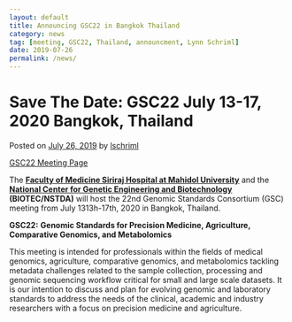 ```yaml
---
layout: default
title: Announcing GSC22 in Bangkok Thailand
category: news
tag: [meeting, GSC22, Thailand, announcment, Lynn Schriml]
date: 2019-07-26
permalink: /news/
---
```


Save The Date: GSC22 July 13-17, 2020 Bangkok, Thailand
=======================================================

Posted on [July 26, 2019](https://gensc.org/uncategorized/gsc22-bangkok-thailand/ "1:57 pm") by [lschriml](https://gensc.org/author/lschriml/ "View all posts by lschriml")

[GSC22 Meeting Page](https://gensc.org/gsc22/)

The **[Faculty of Medicine Siriraj Hospital at Mahidol University](https://www2.si.mahidol.ac.th/en/)** and the **[National Center for Genetic Engineering and Biotechnology](http://www.biotec.or.th/en/) (BIOTEC/NSTDA)** will host the 22nd Genomic Standards Consortium (GSC) meeting from July 1313h\-17th, 2020 in Bangkok, Thailand.

**GSC22:** **Genomic Standards for Precision Medicine, Agriculture,**  
**Comparative Genomics, and Metabolomics**

This meeting is intended for professionals within the fields of medical genomics, agriculture, comparative genomics, and metabolomics tackling metadata challenges related to the sample collection, processing and genomic sequencing workflow critical for small and large scale datasets. It is our intention to discuss and plan for evolving genomic and laboratory standards to address the needs of the clinical, academic and industry researchers with a focus on precision medicine and agriculture.
